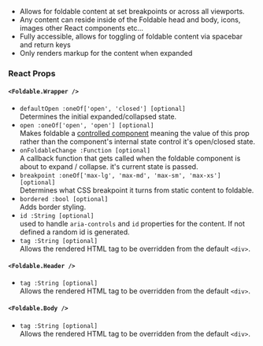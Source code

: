 * Allows for foldable content at set breakpoints or across all viewports.
* Any content can reside inside of the Foldable head and body, icons, images other React components etc...
* Fully accessible, allows for toggling of foldable content via spacebar and return keys
* Only renders markup for the content when expanded

### React Props
#### `<Foldable.Wrapper />`
* `defaultOpen :oneOf['open', 'closed'] [optional]`  
Determines the initial expanded/collapsed state.
* `open :oneOf['open', 'open'] [optional]`  
Makes foldable a [controlled component](https://facebook.github.io/react/docs/forms.html#controlled-components)
meaning the value of this prop rather than the component's internal state control it's open/closed state.
* `onFoldableChange :Function [optional]`  
A callback function that gets called when the foldable component is about to expand / collapse. it's current state is passed.
* `breakpoint :oneOf['max-lg', 'max-md', 'max-sm', 'max-xs'] [optional]`  
Determines what CSS breakpoint it turns from static content to foldable.
* `bordered :bool [optional]`  
Adds border styling.
* `id :String [optional]`  
used to handle `aria-controls` and `id` properties for the content.  If not defined a random id is generated.
* `tag :String [optional]`  
Allows the rendered HTML tag to be overridden from the default `<div>`.

#### `<Foldable.Header />`
* `tag :String [optional]`  
Allows the rendered HTML tag to be overridden from the default `<div>`.

#### `<Foldable.Body />`
* `tag :String [optional]`  
Allows the rendered HTML tag to be overridden from the default `<div>`.

